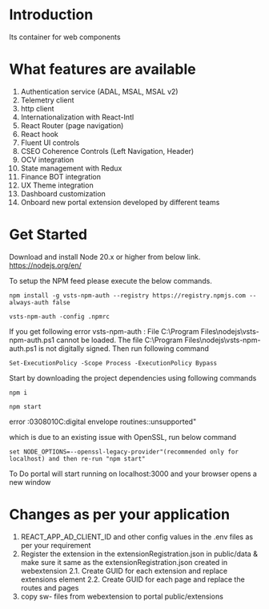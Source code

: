 # Introduction 
Its container for web components  

# What features are available
1. Authentication service (ADAL, MSAL, MSAL v2)
2. Telemetry client
3. http client
4. Internationalization with React-Intl
5. React Router (page navigation)
6. React hook
7. Fluent UI controls 
8. CSEO Coherence Controls (Left Navigation, Header)
9. OCV integration
10.	State management with Redux
11.	Finance BOT integration
12. UX Theme integration
13. Dashboard customization
14. Onboard new portal extension developed by different teams 

# Get Started

Download and install Node 20.x or higher from below link.
https://nodejs.org/en/  

To setup the NPM feed please execute the below commands. 

```console
npm install -g vsts-npm-auth --registry https://registry.npmjs.com --always-auth false 
```

```console
vsts-npm-auth -config .npmrc
```
If you get following error 
vsts-npm-auth : File C:\Program Files\nodejs\vsts-npm-auth.ps1 cannot be loaded. The file C:\Program Files\nodejs\vsts-npm-auth.ps1 is not 
digitally signed.
Then run following command

```console
Set-ExecutionPolicy -Scope Process -ExecutionPolicy Bypass
```
Start by downloading the project dependencies using following commands

```console
npm i
```
```console
npm start
```

error :0308010C:digital envelope 
routines::unsupported" 

which is due to an existing issue with OpenSSL, run below command

```console
set NODE_OPTIONS=--openssl-legacy-provider"(recommended only for localhost) and then re-run "npm start"
```

To Do portal will start running on localhost:3000 and your browser opens a new window

# Changes as per your application
1. REACT_APP_AD_CLIENT_ID and other config values in the .env files as per your requirement
2. Register the extension in the extensionRegistration.json in public/data & make sure it same as the extensionRegistration.json created in webextension
	2.1. Create GUID for each extension and replace extensions element
	2.2. Create GUID for each page and replace the routes and pages
3. copy sw- files from webextension to portal public/extensions


